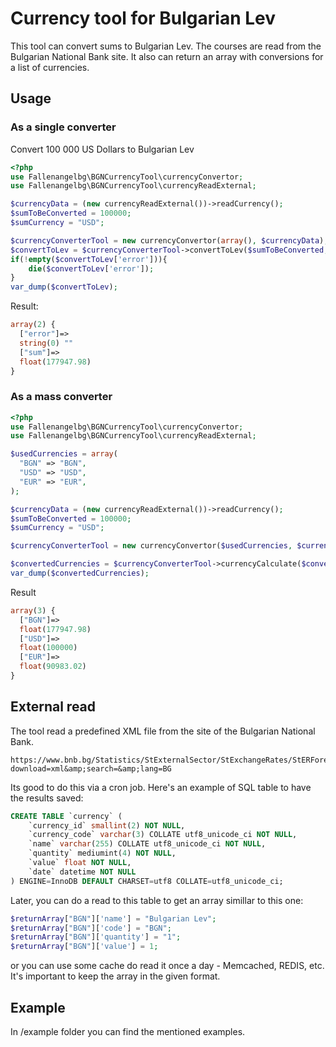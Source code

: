 # Currency tool for Bulgarian Lev
This tool can convert sums to Bulgarian Lev. The courses are read from the Bulgarian National Bank site.
It also can return an array with conversions for a list of currencies.

## Usage
### As a single converter
Convert 100 000 US Dollars to Bulgarian Lev
```php
<?php
use Fallenangelbg\BGNCurrencyTool\currencyConvertor;
use Fallenangelbg\BGNCurrencyTool\currencyReadExternal;

$currencyData = (new currencyReadExternal())->readCurrency();
$sumToBeConverted = 100000;
$sumCurrency = "USD";

$currencyConverterTool = new currencyConvertor(array(), $currencyData);
$convertToLev = $currencyConverterTool->convertToLev($sumToBeConverted, $sumCurrency);
if(!empty($convertToLev['error'])){
    die($convertToLev['error']);
}
var_dump($convertToLev);
```
Result:
```php 
array(2) {
  ["error"]=>
  string(0) ""
  ["sum"]=>
  float(177947.98)
}
```
### As a mass converter
```php
<?php
use Fallenangelbg\BGNCurrencyTool\currencyConvertor;
use Fallenangelbg\BGNCurrencyTool\currencyReadExternal;

$usedCurrencies = array(
  "BGN" => "BGN",
  "USD" => "USD",
  "EUR" => "EUR",
);

$currencyData = (new currencyReadExternal())->readCurrency();
$sumToBeConverted = 100000;
$sumCurrency = "USD";

$currencyConverterTool = new currencyConvertor($usedCurrencies, $currencyData);

$convertedCurrencies = $currencyConverterTool->currencyCalculate($convertToLev['sum']);
var_dump($convertedCurrencies);
```
Result
```php
array(3) {
  ["BGN"]=>
  float(177947.98)
  ["USD"]=>
  float(100000)
  ["EUR"]=>
  float(90983.02)
}
```
## External read
The tool read a predefined XML file from the site of the Bulgarian National Bank.
``` 
https://www.bnb.bg/Statistics/StExternalSector/StExchangeRates/StERForeignCurrencies/index.htm?download=xml&amp;search=&amp;lang=BG
```
Its good to do this via a cron job. Here's an example of SQL table to have the results saved:
```sql
CREATE TABLE `currency` (
    `currency_id` smallint(2) NOT NULL,
    `currency_code` varchar(3) COLLATE utf8_unicode_ci NOT NULL,
    `name` varchar(255) COLLATE utf8_unicode_ci NOT NULL,
    `quantity` mediumint(4) NOT NULL,
    `value` float NOT NULL,
    `date` datetime NOT NULL
) ENGINE=InnoDB DEFAULT CHARSET=utf8 COLLATE=utf8_unicode_ci;
```
Later, you can do a read to this table to get an array simillar to this one:
```php
$returnArray["BGN"]['name'] = "Bulgarian Lev";
$returnArray["BGN"]['code'] = "BGN";
$returnArray["BGN"]['quantity'] = "1";
$returnArray["BGN"]['value'] = 1;
```
or you can use some cache do read it once a day - Memcached, REDIS, etc.
It's important to keep the array in the given format.
## Example
In /example folder you can find the mentioned examples.